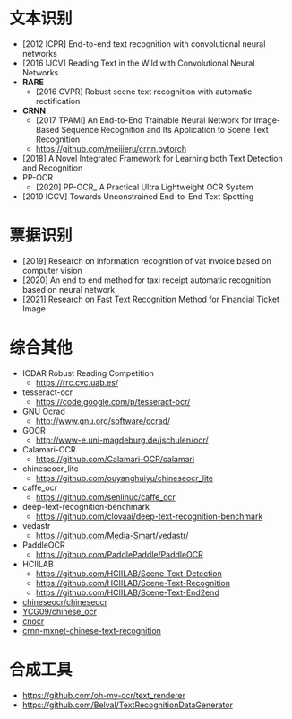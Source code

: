 # 文本识别
- [2012 ICPR] End-to-end text recognition with convolutional neural networks
- [2016 IJCV] Reading Text in the Wild with Convolutional Neural Networks
- **RARE**
    - [2016 CVPR] Robust scene text recognition with automatic rectification
- **CRNN**
    - [2017 TPAMI] An End-to-End Trainable Neural Network for Image-Based Sequence Recognition and Its Application to Scene Text Recognition
    - https://github.com/meijieru/crnn.pytorch
- [2018] A Novel Integrated Framework for Learning both Text Detection and Recognition
- PP-OCR
    - [2020] PP-OCR_ A Practical Ultra Lightweight OCR System
- [2019 ICCV] Towards Unconstrained End-to-End Text Spotting


# 票据识别
- [2019] Research on information recognition of vat invoice based on computer vision
- [2020] An end to end method for taxi receipt automatic recognition based on neural network
- [2021] Research on Fast Text Recognition Method for Financial Ticket Image


# 综合其他
- ICDAR Robust Reading Competition
    - https://rrc.cvc.uab.es/
- tesseract-ocr
    - https://code.google.com/p/tesseract-ocr/
- GNU Ocrad
    - http://www.gnu.org/software/ocrad/
- GOCR
    - http://www-e.uni-magdeburg.de/jschulen/ocr/
- Calamari-OCR
    - https://github.com/Calamari-OCR/calamari
- chineseocr_lite
    - https://github.com/ouyanghuiyu/chineseocr_lite
- caffe_ocr
    - https://github.com/senlinuc/caffe_ocr
- deep-text-recognition-benchmark
    - https://github.com/clovaai/deep-text-recognition-benchmark
- vedastr
    - https://github.com/Media-Smart/vedastr/
- PaddleOCR
    - https://github.com/PaddlePaddle/PaddleOCR
- HCIILAB
    - https://github.com/HCIILAB/Scene-Text-Detection
    - https://github.com/HCIILAB/Scene-Text-Recognition
    - https://github.com/HCIILAB/Scene-Text-End2end
- [chineseocr/chineseocr](https://github.com/chineseocr/chineseocr )
- [YCG09/chinese_ocr](https://github.com/YCG09/chinese_ocr )
- [cnocr](https://github.com/breezedeus/cnocr)
- [crnn-mxnet-chinese-text-recognition](https://github.com/diaomin/crnn-mxnet-chinese-text-recognition )

# 合成工具
- https://github.com/oh-my-ocr/text_renderer
- https://github.com/Belval/TextRecognitionDataGenerator


